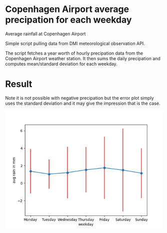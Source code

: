 # Copenhagen Airport average precipation for each weekday
Average rainfall at Copenhagen Airport

Simple script pulling data from DMI meteorological observation API.

The script fetches a year worth of hourly precipation data from the Copenhagen Airport weather station. It then sums the daily precipation and computes mean/standard deviation for each weekday.

# Result

Note it is not possible with negative precipation but the error plot simply uses the standard deviation and it may give the impression that is the case.

![Alt text](result.png?raw=true "Rainfall")
